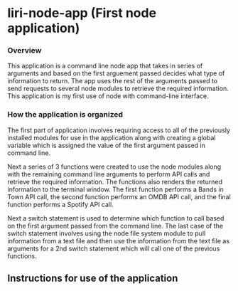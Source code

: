 # liri-node-app (First node application)

### Overview
This application is a command line node app that takes in series of arguments and based on the first arguement passed decides what type of information to return.  The app uses the rest of the arguments passed to send requests to several node modules to retrieve the required information.  This application is my first use of node with command-line interface.

### How the application is organized
The first part of application involves requiring access to all of the previously installed modules for use in the application along with creating a global variable which is assigned the value of the first argument passed in command line.  

Next a series of 3 functions were created to use the node modules along with the remaining command line arguments to perform API calls and retrieve the required information.  The functions also renders the returned information to the terminal window.  The first function performs a Bands in Town API call, the second function performs an OMDB API call, and the final function performs a Spotify API call.

Next a switch statement is used to determine which function to call based on the first argument passed from the command line.  The last case of the switch statement involves using the node file system module to pull information from a text file and then use the information from the text file as arguments for a 2nd switch statement which will call one of the previous functions.

## Instructions for use of the application

